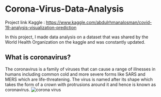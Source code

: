 # Corona-Virus-Data-Analysis

Project link Kaggle : https://www.kaggle.com/abdulrhmanalosman/covid-19-analysis-visualization-prediction

In this project, I made data analysis on a dataset that was shared by the World Health Organization on the kaggle and was constantly updated.

## What is coronavirus?
The coronavirus is a family of viruses that can cause a range of illnesses in humans including common cold and more severe forms like SARS and MERS which are life-threatening. The virus is named after its shape which takes the form of a crown with protrusions around it and hence is known as coronavirus.
![corona virus](https://www.arcgis.com/sharing/rest/content/items/7da29cb12e6f425ca1b54c1c0b5a1b3a/resources/1580941598923.jpeg?w=3117)
